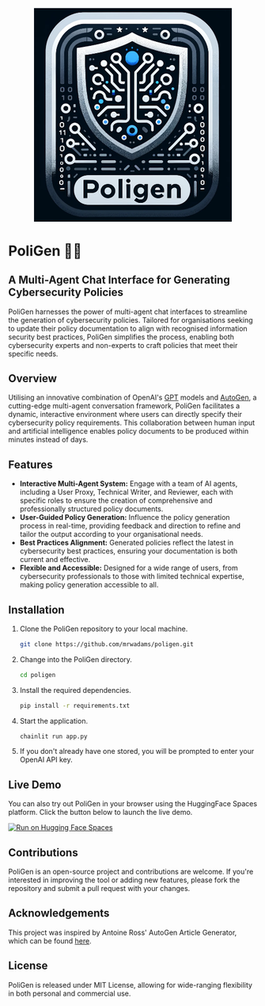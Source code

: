 <div style="text-align:center"><img src="poligen_logo.png" alt="PoliGen Logo" width="400" /></div>

# PoliGen 📄🤖
## A Multi-Agent Chat Interface for Generating Cybersecurity Policies

PoliGen harnesses the power of multi-agent chat interfaces to streamline the generation of cybersecurity policies. Tailored for organisations seeking to update their policy documentation to align with recognised information security best practices, PoliGen simplifies the process, enabling both cybersecurity experts and non-experts to craft policies that meet their specific needs.

## Overview

Utilising an innovative combination of OpenAI's [GPT](https://openai.com/product#gpt) models and [AutoGen](https://microsoft.github.io/autogen/), a cutting-edge multi-agent conversation framework, PoliGen facilitates a dynamic, interactive environment where users can directly specify their cybersecurity policy requirements. This collaboration between human input and artificial intelligence enables policy documents to be produced within minutes instead of days.

## Features

* **Interactive Multi-Agent System:** Engage with a team of AI agents, including a User Proxy, Technical Writer, and Reviewer, each with specific roles to ensure the creation of comprehensive and professionally structured policy documents.
* **User-Guided Policy Generation:** Influence the policy generation process in real-time, providing feedback and direction to refine and tailor the output according to your organisational needs.
* **Best Practices Alignment:** Generated policies reflect the latest in cybersecurity best practices, ensuring your documentation is both current and effective.
* **Flexible and Accessible:** Designed for a wide range of users, from cybersecurity professionals to those with limited technical expertise, making policy generation accessible to all.

## Installation

1. Clone the PoliGen repository to your local machine.

    ```bash
    git clone https://github.com/mrwadams/poligen.git
    ```
    
2. Change into the PoliGen directory.

    ```bash
    cd poligen
    ```

3. Install the required dependencies.
    
    ```bash
    pip install -r requirements.txt
    ```

4. Start the application.

    ```bash
    chainlit run app.py
    ``````

5. If you don't already have one stored, you will be prompted to enter your OpenAI API key.

## Live Demo
You can also try out PoliGen in your browser using the HuggingFace Spaces platform. Click the button below to launch the live demo.

[![Run on Hugging Face Spaces](https://img.shields.io/badge/%F0%9F%A4%97-Run_on_HuggingFace_Spaces-yellow)](https://huggingface.co/spaces/mrwadams/poligen)

## Contributions

PoliGen is an open-source project and contributions are welcome. If you're interested in improving the tool or adding new features, please fork the repository and submit a pull request with your changes.

## Acknowledgements
This project was inspired by Antoine Ross' AutoGen Article Generator, which can be found [here](https://github.com/antoineross/autogen-article-generator/tree/main).

## License
PoliGen is released under MIT License, allowing for wide-ranging flexibility in both personal and commercial use.